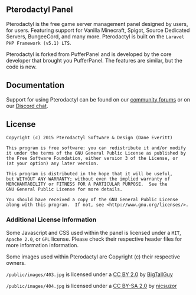 ## Pterodactyl Panel
Pterodactyl is the free game server management panel designed by users, for users. Featuring support for Vanilla Minecraft, Spigot, Source Dedicated Servers, BungeeCord, and many more. Pterodactyl is built on the `Laravel PHP Framework (v5.1) LTS`.

Pterodactyl is forked from PufferPanel and is developed by the core developer that brought you PufferPanel. The features are similar, but the code is new.

## Documentation
Support for using Pterodactyl can be found on our [community forums](https://community.pterodactyl.io) or on our [Discord chat](https://discord.gg/0gYt8oU8QOkDhKLS).

## License
```
Copyright (c) 2015 Pterodactyl Software & Design (Dane Everitt)

This program is free software: you can redistribute it and/or modify
it under the terms of the GNU General Public License as published by
the Free Software Foundation, either version 3 of the License, or
(at your option) any later version.

This program is distributed in the hope that it will be useful,
but WITHOUT ANY WARRANTY; without even the implied warranty of
MERCHANTABILITY or FITNESS FOR A PARTICULAR PURPOSE.  See the
GNU General Public License for more details.

You should have received a copy of the GNU General Public License
along with this program.  If not, see <http://www.gnu.org/licenses/>.
```

### Additional License Information
Some Javascript and CSS used within the panel is licensed under a `MIT`, `Apache 2.0`, or `GPL` license. Please check their respective header files for more information information.

Some images used within Pterodactyl are Copyright (c) their respective owners.

`/public/images/403.jpg` is licensed under a [CC BY 2.0](http://creativecommons.org/licenses/by/2.0/) by [BigTallGuy](http://flickr.com/photos/bigtallguy/)

`/public/images/404.jpg` is licensed under a [CC BY-SA 2.0](http://creativecommons.org/licenses/by-sa/2.0/) by [nicsuzor](http://flickr.com/photos/nicsuzor/)
